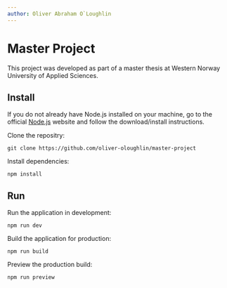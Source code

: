 ```yaml
---
author: Oliver Abraham O`Loughlin
---
```


# Master Project

This project was developed as part of a master thesis at Western Norway University of Applied Sciences.

## Install

If you do not already have Node.js installed on your machine, go to the official [Node.js](https://nodejs.org) website and follow the download/install instructions.

Clone the repositry:

```console
git clone https://github.com/oliver-oloughlin/master-project
```

Install dependencies:

```console
npm install
```

## Run

Run the application in development:

```console
npm run dev
```

Build the application for production:

```console
npm run build
```

Preview the production build:

```console
npm run preview
```
